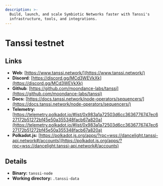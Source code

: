```yaml
---
description: >-
  Build, launch, and scale Symbiotic Networks faster with Tanssi's
  infrastructure, tools, and integrations.
---
```


# Tanssi testnet

## Links

* **Web**: [https://www.tanssi.network/](https://www.tanssi.network/)
* **Discord**: [https://discord.gg/MCd3WEVkXk](https://discord.gg/MCd3WEVkXk)
* **Github**: [https://github.com/moondance-labs/tanssi](https://github.com/moondance-labs/tanssi)
* **Docs:** [https://docs.tanssi.network/node-operators/sequencers/](https://docs.tanssi.network/node-operators/sequencers/)
* **Telemetry:** [https://telemetry.polkadot.io/#list/0x983a1a72503d6cc3636776747ec627172b51272bf45e50a355348facb67a820a](https://telemetry.polkadot.io/#list/0x983a1a72503d6cc3636776747ec627172b51272bf45e50a355348facb67a820a)
* **Polkadot.js:** [https://polkadot.js.org/apps/?rpc=wss://dancelight.tanssi-api.network#/accounts](https://polkadot.js.org/apps/?rpc=wss://dancelight.tanssi-api.network#/accounts)



## **Details**

* **Binary:** `tanssi-node`
* **Working directory:** `.tanssi-data`





